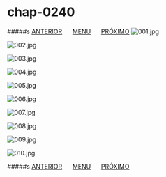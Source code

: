 # chap-0240
#####s [ANTERIOR](/chap-0239/readme.md)&nbsp;&nbsp;&nbsp;&nbsp;&nbsp;&nbsp;[MENU](/readme.md)&nbsp;&nbsp;&nbsp;&nbsp;&nbsp;&nbsp;[PRÓXIMO](/chap-0241/readme.md)
![001.jpg](001.jpg)

![002.jpg](002.jpg)

![003.jpg](003.jpg)

![004.jpg](004.jpg)

![005.jpg](005.jpg)

![006.jpg](006.jpg)

![007.jpg](007.jpg)

![008.jpg](008.jpg)

![009.jpg](009.jpg)

![010.jpg](010.jpg)

#####s [ANTERIOR](/chap-0239/readme.md)&nbsp;&nbsp;&nbsp;&nbsp;&nbsp;&nbsp;[MENU](/readme.md)&nbsp;&nbsp;&nbsp;&nbsp;&nbsp;&nbsp;[PRÓXIMO](/chap-0241/readme.md)
